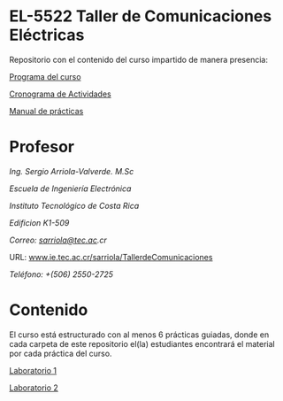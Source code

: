 # EL-5522 Taller de Comunicaciones Eléctricas
Repositorio con el contenido del curso impartido de manera presencia:

[Programa del curso](https://github.com/sercr0388/TCE_IE/blob/IISTCE2022/Programa%20del%20Curso/EL_5522_Programa_del_cursoTaller_de_Comunicaciones.pdf)

[Cronograma de Actividades](https://github.com/sercr0388/TCE_IE/blob/IISTCE2022/Cronograma%20de%20Trabajo/Cronograma_de_Actvidades.pdf)

[Manual de prácticas](https://github.com/sercr0388/TCE_IE/blob/IISTCE2022/Manual%20de%20Laboratorios/Manual_de_Laboratorio_Taller_de_Comunicaciones_Electricas_SAV.pdf)

# Profesor
_Ing. Sergio Arriola-Valverde. M.Sc_

_Escuela de Ingeniería Electrónica_

_Instituto Tecnológico de Costa Rica_

_Edificion K1-509_

_Correo: sarriola@tec.ac.cr_

URL: www.ie.tec.ac.cr/sarriola/TallerdeComunicaciones

_Teléfono: +(506) 2550-2725_

# Contenido

El curso está estructurado con al menos 6 prácticas guiadas, donde en cada carpeta de este repositorio el(la) estudiantes encontrará el material por cada práctica del curso.

[Laboratorio 1](https://github.com/sercr0388/TCE_IE/tree/ISTCE2023/Laboratorio%201)

[Laboratorio 2](https://github.com/sercr0388/TCE_IE/tree/ISTCE2023/Laboratorio%202
)




